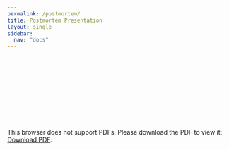 ```yaml
---
permalink: /postmortem/
title: Postmortem Presentation
layout: single
sidebar: 
  nav: "docs"
---
```


<object data="https://wolflegend523.github.io/CSS385_GameDocuments/assets/pdf/CSS385_PostmortemPresentation.pdf" type="application/pdf" width="700px" height="700px">
    <embed src="https://wolflegend523.github.io/CSS385_GameDocuments/assets/pdf/CSS385_PostmortemPresentation.pdf">
        <p>This browser does not support PDFs. Please download the PDF to view it: <a href="https://wolflegend523.github.io/CSS385_GameDocuments/assets/pdf/CSS385_PostmortemPresentation.pdf](https://wolflegend523.github.io/CSS385_GameDocuments/assets/pdf/CSS385_DevelopmentLog.pdf">Download PDF</a>.</p>
    </embed>
</object>
